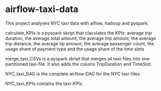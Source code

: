 # airflow-taxi-data
This project analyses NYC taxi data with aiflow, hadoop and pyspark.

calculate_KPIs is a pyspark skript that claculates the KPIs: 
average trip duration, 
the average total amount, 
the average trip amount, 
the average trip distance, 
the average tip amount, 
the average passenger count, 
the usage share of payment type and the usage share of the time slots


merge_taxi_CSVs is a pyspark skript that merges all taxi-files into one partitioned taxi-file. It also adds the colums TripDuration and TimeSlot.

NYC_taxi_DAG is the complete airflow-DAG for the NYC taxi-files.

NYC_taxi_KPIs contains the taxi-KPIs.
 
